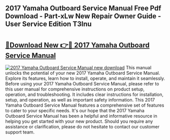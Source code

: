 ## 2017 Yamaha Outboard Service Manual Free Pdf Download - Part-xLw New Repair Owner Guide - User Service Edition T3lnu

# <h2><a href="http://bc41654.oget.top/?id=2017+Yamaha+Outboard+Service+Manual">🔗Download New 👉🔴 2017 Yamaha Outboard Service Manual</a></h2>

[![2017 Yamaha Outboard Service Manual new download](https://i.imgur.com/5g1atiW.png)](http://bc41654.oget.top/?id=2017+Yamaha+Outboard+Service+Manual)
This manual unlocks the potential of your new 2017 Yamaha Outboard Service Manual. Explore its features, learn how to install, operate, and maintain it seamlessly. Before using your 2017 Yamaha Outboard Service Manual, please refer to this user manual for comprehensive instructions on product setup, operation, and troubleshooting. It includes clear instructions for installation, setup, and operation, as well as important safety information. This 2017 Yamaha Outboard Service Manual features a comprehensive set of features to cater to your specific needs. It's our hope that the 2017 Yamaha Outboard Service Manual has been a helpful and informative resource in helping you get started with your new product. Should you require any assistance or clarification, please do not hesitate to contact our customer support team.
